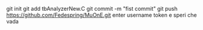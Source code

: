 git init
git add tbAnalyzerNew.C
git commit -m "fist commit"
git push https://github.com/Fedespring/MuOnE.git
enter username
token
e speri che vada

